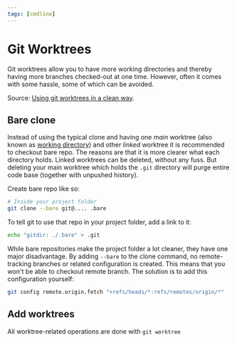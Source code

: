 ```yaml
---
tags: [cmdline]
---
```

# Git Worktrees

Git worktrees allow you to have more working directories and thereby having more
branches checked-out at one time. However, often it comes with some hassle, some
of which can be avoided.

Source: [Using git worktrees in a clean
way](https://morgan.cugerone.com/blog/how-to-use-git-worktree-and-in-a-clean-way/).


## Bare clone

Instead of using the typical clone and having one *main* worktree (also known as
[working directory](./git_three_trees.md)) and other *linked* worktree it is
recommended to checkout bare repo. The reasons are that it is more clearer what
each directory holds. Linked worktrees can be deleted, without any fuss. But
deleting your main worktree which holds the `.git` directory will purge entire
code base (together with unpushed history).

Create bare repo like so:

```bash
# Inside your project folder
git clone --bare git@.... .bare
```

To tell git to use that repo in your project folder, add a link to it:

```bash
echo "gitdir: ./.bare" > .git
```

While bare repositories make the project folder a lot cleaner, they have one
major disadvantage. By adding `--bare` to the clone command, no remote-tracking
branches or related configuration is created. This means that you won't be able
to checkout remote branch. The solution is to add this configuration yourself:

```bash
git config remote.origin.fetch "+refs/heads/*:refs/remotes/origin/*"
```

## Add worktrees

All worktree-related operations are done with `git worktree`





